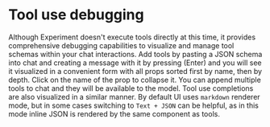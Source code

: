 # Tool use debugging

Although Experiment doesn't execute tools directly at this time, it provides comprehensive debugging capabilities to visualize and manage tool schemas within your chat interactions. Add tools by pasting a JSON schema into chat and creating a message with it by pressing (Enter) and you will see it visualized in a convenient form with all props sorted first by name, then by depth. Click on the name of the prop to collapse it. You can append multiple tools to chat and they will be available to the model. Tool use completions are also visualized in a similar manner. By default UI uses `markdown` renderer mode, but in some cases switching to `Text + JSON` can be helpful, as in this mode inline JSON is rendered by the same component as tools.